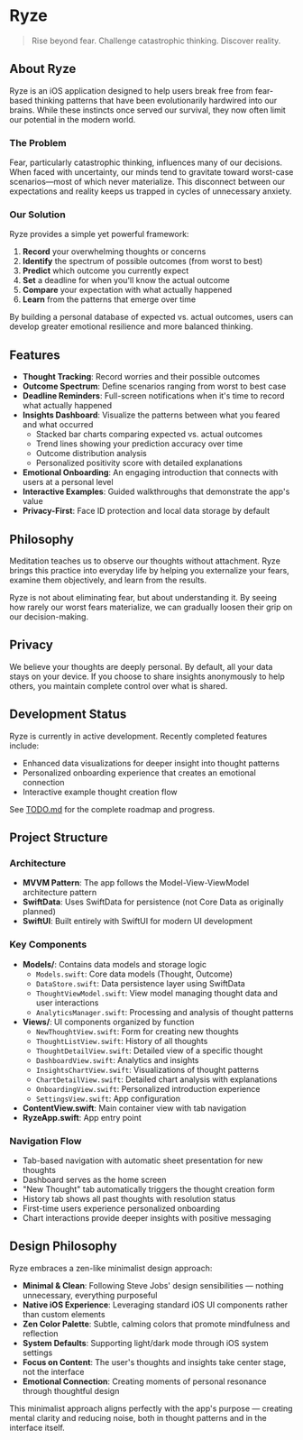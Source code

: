 # Ryze

> Rise beyond fear. Challenge catastrophic thinking. Discover reality.

## About Ryze

Ryze is an iOS application designed to help users break free from fear-based thinking patterns that have been evolutionarily hardwired into our brains. While these instincts once served our survival, they now often limit our potential in the modern world.

### The Problem

Fear, particularly catastrophic thinking, influences many of our decisions. When faced with uncertainty, our minds tend to gravitate toward worst-case scenarios—most of which never materialize. This disconnect between our expectations and reality keeps us trapped in cycles of unnecessary anxiety.

### Our Solution

Ryze provides a simple yet powerful framework:

1. **Record** your overwhelming thoughts or concerns
2. **Identify** the spectrum of possible outcomes (from worst to best)
3. **Predict** which outcome you currently expect
4. **Set** a deadline for when you'll know the actual outcome
5. **Compare** your expectation with what actually happened
6. **Learn** from the patterns that emerge over time

By building a personal database of expected vs. actual outcomes, users can develop greater emotional resilience and more balanced thinking.

## Features

- **Thought Tracking**: Record worries and their possible outcomes
- **Outcome Spectrum**: Define scenarios ranging from worst to best case
- **Deadline Reminders**: Full-screen notifications when it's time to record what actually happened
- **Insights Dashboard**: Visualize the patterns between what you feared and what occurred
  - Stacked bar charts comparing expected vs. actual outcomes
  - Trend lines showing your prediction accuracy over time
  - Outcome distribution analysis
  - Personalized positivity score with detailed explanations
- **Emotional Onboarding**: An engaging introduction that connects with users at a personal level
- **Interactive Examples**: Guided walkthroughs that demonstrate the app's value
- **Privacy-First**: Face ID protection and local data storage by default

## Philosophy

Meditation teaches us to observe our thoughts without attachment. Ryze brings this practice into everyday life by helping you externalize your fears, examine them objectively, and learn from the results.

Ryze is not about eliminating fear, but about understanding it. By seeing how rarely our worst fears materialize, we can gradually loosen their grip on our decision-making.

## Privacy

We believe your thoughts are deeply personal. By default, all your data stays on your device. If you choose to share insights anonymously to help others, you maintain complete control over what is shared.

## Development Status

Ryze is currently in active development. Recently completed features include:

- Enhanced data visualizations for deeper insight into thought patterns
- Personalized onboarding experience that creates an emotional connection
- Interactive example thought creation flow

See [TODO.md](./TODO.md) for the complete roadmap and progress.

## Project Structure

### Architecture
- **MVVM Pattern**: The app follows the Model-View-ViewModel architecture pattern
- **SwiftData**: Uses SwiftData for persistence (not Core Data as originally planned)
- **SwiftUI**: Built entirely with SwiftUI for modern UI development

### Key Components
- **Models/**: Contains data models and storage logic
  - `Models.swift`: Core data models (Thought, Outcome)
  - `DataStore.swift`: Data persistence layer using SwiftData
  - `ThoughtViewModel.swift`: View model managing thought data and user interactions
  - `AnalyticsManager.swift`: Processing and analysis of thought patterns
- **Views/**: UI components organized by function
  - `NewThoughtView.swift`: Form for creating new thoughts
  - `ThoughtListView.swift`: History of all thoughts
  - `ThoughtDetailView.swift`: Detailed view of a specific thought
  - `DashboardView.swift`: Analytics and insights
  - `InsightsChartView.swift`: Visualizations of thought patterns
  - `ChartDetailView.swift`: Detailed chart analysis with explanations
  - `OnboardingView.swift`: Personalized introduction experience
  - `SettingsView.swift`: App configuration
- **ContentView.swift**: Main container view with tab navigation
- **RyzeApp.swift**: App entry point

### Navigation Flow
- Tab-based navigation with automatic sheet presentation for new thoughts
- Dashboard serves as the home screen
- "New Thought" tab automatically triggers the thought creation form
- History tab shows all past thoughts with resolution status
- First-time users experience personalized onboarding
- Chart interactions provide deeper insights with positive messaging

## Design Philosophy

Ryze embraces a zen-like minimalist design approach:

- **Minimal & Clean**: Following Steve Jobs' design sensibilities — nothing unnecessary, everything purposeful
- **Native iOS Experience**: Leveraging standard iOS UI components rather than custom elements
- **Zen Color Palette**: Subtle, calming colors that promote mindfulness and reflection
- **System Defaults**: Supporting light/dark mode through iOS system settings
- **Focus on Content**: The user's thoughts and insights take center stage, not the interface
- **Emotional Connection**: Creating moments of personal resonance through thoughtful design

This minimalist approach aligns perfectly with the app's purpose — creating mental clarity and reducing noise, both in thought patterns and in the interface itself.